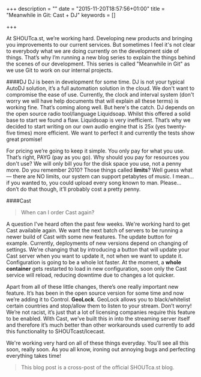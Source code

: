 +++
description = ""
date = "2015-11-20T18:57:56+01:00"
title = "Meanwhile in Git: Cast + DJ"
keywords = []

+++

At SHOUTca.st, we’re working hard. Developing new products and bringing you improvements to our current services. But sometimes I feel it's not clear to everybody what we are doing currently on the development side of things. That’s why I’m running a new blog series to explain the things behind the scenes of our development. This series is called "Meanwhile in Git" as we use Git to work on our internal projects.

####DJ
DJ is been in development for some time. DJ is not your typical AutoDJ solution, it’s a full automation solution in the cloud. We don't want to compromise the ease of use. 
Currently, the clock and interval system (don't worry we will have help documents that will explain all these terms) is working fine. That’s coming along well.
But here's the catch. DJ depends on the open source radio tool/language Liquidsoap. Whilst this offered a solid base to start we found a flaw. Liquidsoap is very inefficient. That’s why we decided to start writing on our own audio engine that is 25x (yes twenty-five times) more efficient. We want to perfect it and currently the tests show great promise!

For pricing we’re going to keep it simple. You only pay for what you use. That’s right, PAYG (pay as you go). Why should you pay for resources you don't use? We will only bill you for the disk space you use, not a penny more. Do you remember 2010? Those things called **limits**? Well guess what — there are NO limits, our system can support petabytes of music. I mean… if you wanted to, you could upload every song known to man. Please… don’t do that though, it’ll probably cost a pretty penny.

####Cast
>When can I order Cast again?

A question I've heard often the past few weeks. We're working hard to get Cast available again. We want the next batch of servers to be running a newer build of Cast with some new features.
The update button for example. Currently, deployments of new versions depend on changing of settings. We're changing that by introducing a button that will update your Cast server when you want to update it, not when we want to update it.
Configuration is going to be a whole lot faster. At the moment, a **whole container** gets restarted to load in new configuration, soon only the Cast service will reload, reducing downtime due to changes a lot quicker.

Apart from all of these little changes, there’s one really important new feature. It’s has been in the open source version for some time and now we’re adding it to Control. **GeoLock**. 
GeoLock allows you to black/whitelist certain countries and stop/allow them to listen to your stream. Don’t worry! We’re not racist, it’s just that a lot of licensing companies require this feature to be enabled. With Cast, we’ve built this in into the streaming server itself and therefore it’s much better than other workarounds used currently to add this functionality to SHOUTcast/Icecast.

We're working very hard on all of these things everyday. You'll see all this soon, really soon. As you all know, ironing out annoying bugs and perfecting everything takes time!

>This blog post is a cross-post of the official SHOUTca.st blog. 